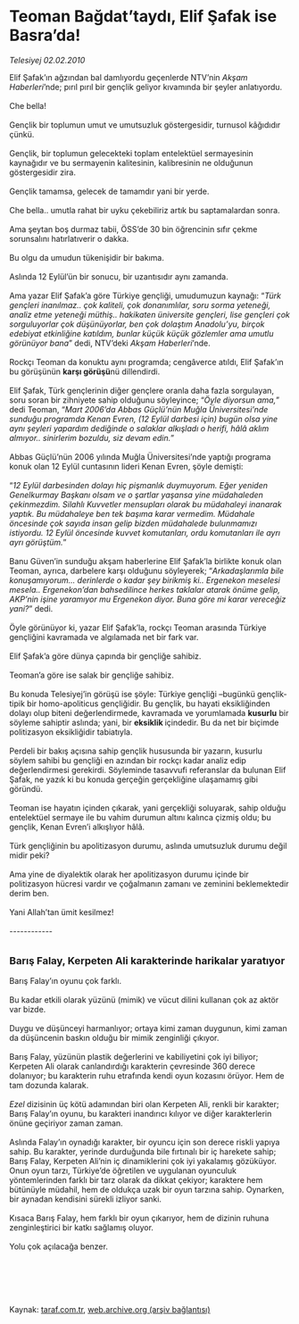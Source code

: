 # Teoman Bağdat’taydı, Elif Şafak ise Basra’da!

*Telesiyej 02.02.2010*

<div class="taraf_structure_2col_1zq">
<div class="margen_n">



 <p>Elif Şafak’ın ağzından bal damlıyordu geçenlerde NTV’nin <i>Akşam Haberleri</i>’nde; pırıl pırıl bir gençlik geliyor kıvamında bir şeyler anlatıyordu.<br/><br/>Che bella! <br/><br/>Gençlik bir toplumun umut ve umutsuzluk göstergesidir, turnusol kâğıdıdır çünkü. <br/><br/>Gençlik, bir toplumun gelecekteki toplam entelektüel sermayesinin kaynağıdır ve bu sermayenin kalitesinin, kalibresinin ne olduğunun göstergesidir zira. <br/><br/>Gençlik tamamsa, gelecek de tamamdır yani bir yerde. <br/><br/>Che bella.. umutla rahat bir uyku çekebiliriz artık bu saptamalardan sonra. <br/><br/>Ama şeytan boş durmaz tabii, ÖSS’de 30 bin öğrencinin sıfır çekme sorunsalını hatırlatıverir o dakka. <br/><br/>Bu olgu da umudun tükenişidir bir bakıma. <br/><br/>Aslında 12 Eylül’ün bir sonucu, bir uzantısıdır aynı zamanda. <br/><br/>Ama yazar Elif Şafak’a göre Türkiye gençliği, umudumuzun kaynağı: “<i>Türk gençleri inanılmaz.. çok kaliteli, çok donanımlılar, soru sorma yeteneği, analiz etme yeteneği müthiş.. hakikaten üniversite gençleri, lise gençleri çok sorguluyorlar çok düşünüyorlar, ben çok dolaştım Anadolu’yu, birçok edebiyat etkinliğine katıldım, bunlar küçük küçük gözlemler ama umutlu görünüyor bana</i>” dedi, NTV’deki <i>Akşam Haberleri</i>’nde. <br/><br/>Rockçı Teoman da konuktu aynı programda; cengâverce atıldı, Elif Şafak’ın bu görüşünün <b>karşı görüşü</b>nü dillendirdi. <br/><br/>Elif Şafak, Türk gençlerinin diğer gençlere oranla daha fazla sorgulayan, soru soran bir zihniyete sahip olduğunu söyleyince; “<i>Öyle diyorsun ama,</i>” dedi Teoman, “<i>Mart 2006’da Abbas Güçlü’nün Muğla Üniversitesi’nde sunduğu programda Kenan Evren, (12 Eylül darbesi için) bugün olsa yine aynı şeyleri yapardım dediğinde o salaklar alkışladı o herifi, hâlâ aklım almıyor.. sinirlerim bozuldu, siz devam edin.</i>” <br/><br/>Abbas Güçlü’nün 2006 yılında Muğla Üniversitesi’nde yaptığı programa konuk olan 12 Eylül cuntasının lideri Kenan Evren, şöyle demişti: <br/><br/>“<i>12 Eylül darbesinden dolayı hiç pişmanlık duymuyorum. Eğer yeniden Genelkurmay Başkanı olsam ve o şartlar yaşansa yine müdahaleden çekinmezdim. Silahlı Kuvvetler mensupları olarak bu müdahaleyi inanarak yaptık. Bu müdahaleye ben tek başıma karar vermedim. Müdahale öncesinde çok sayıda insan gelip bizden müdahalede bulunmamızı istiyordu. 12 Eylül öncesinde kuvvet komutanları, ordu komutanları ile ayrı ayrı görüştüm.</i>” <br/><br/>Banu Güven’in sunduğu akşam haberlerine Elif Şafak’la birlikte konuk olan Teoman, ayrıca, darbelere karşı olduğunu söyleyerek; “<i>Arkadaşlarımla bile konuşamıyorum... derinlerde o kadar şey birikmiş ki.. Ergenekon meselesi mesela.. Ergenekon’dan bahsedilince herkes taklalar atarak önüme gelip, AKP’nin işine yaramıyor mu Ergenekon diyor. Buna göre mi karar vereceğiz yani?</i>” dedi. <br/><br/>Öyle görünüyor ki, yazar Elif Şafak’la, rockçı Teoman arasında Türkiye gençliğini kavramada ve algılamada net bir fark var. <br/><br/>Elif Şafak’a göre dünya çapında bir gençliğe sahibiz. <br/><br/>Teoman’a göre ise salak bir gençliğe sahibiz. <br/><br/>Bu konuda Telesiyej’in görüşü ise şöyle: Türkiye gençliği –bugünkü gençlik- tipik bir homo-apoliticus gençliğidir. Bu gençlik, bu hayati eksikliğinden dolayı olup biteni değerlendirmede, kavramada ve yorumlamada <b>kusurlu</b> bir söyleme sahiptir aslında; yani, bir <b>eksiklik </b>içindedir. Bu da net bir biçimde politizasyon eksikliğidir tabiatıyla. <br/><br/>Perdeli bir bakış açısına sahip gençlik hususunda bir yazarın, kusurlu söylem sahibi bu gençliği en azından bir rockçı kadar analiz edip değerlendirmesi gerekirdi. Söyleminde tasavvufi referanslar da bulunan Elif Şafak, ne yazık ki bu konuda gerçeğin gerçekliğine ulaşamamış gibi göründü. <br/><br/>Teoman ise hayatın içinden çıkarak, yani gerçekliği soluyarak, sahip olduğu entelektüel sermaye ile bu vahim durumun altını kalınca çizmiş oldu; bu gençlik, Kenan Evren’i alkışlıyor hâlâ. <br/><br/>Türk gençliğinin bu apolitizasyon durumu, aslında umutsuzluk durumu değil midir peki? <br/><br/>Ama yine de diyalektik olarak her apolitizasyon durumu içinde bir politizasyon hücresi vardır ve çoğalmanın zamanı ve zeminini beklemektedir derim ben. <br/><br/>Yani Allah’tan ümit kesilmez! <br/><br/>------------<b></b> <br/><br/><br/><font size="4"><strong>Barış Falay, Kerpeten Ali karakterinde harikalar yaratıyor</strong></font> <br/><br/>Barış Falay’ın oyunu çok farklı. <br/><br/>Bu kadar etkili olarak yüzünü (mimik) ve vücut dilini kullanan çok az aktör var bizde. <br/><br/>Duygu ve düşünceyi harmanlıyor; ortaya kimi zaman duygunun, kimi zaman da düşüncenin baskın olduğu bir mimik zenginliği çıkıyor. <br/><br/>Barış Falay, yüzünün plastik değerlerini ve kabiliyetini çok iyi biliyor; Kerpeten Ali olarak canlandırdığı karakterin çevresinde 360 derece dolanıyor; bu karakterin ruhu etrafında kendi oyun kozasını örüyor. Hem de tam dozunda kalarak.<i> <br/><br/>Ezel</i> dizisinin üç kötü adamından biri olan Kerpeten Ali, renkli bir karakter; Barış Falay’ın oyunu, bu karakteri inandırıcı kılıyor ve diğer karakterlerin önüne geçiriyor zaman zaman. <br/><br/>Aslında Falay’ın oynadığı karakter, bir oyuncu için son derece riskli yapıya sahip. Bu karakter, yerinde durduğunda bile fırtınalı bir iç harekete sahip; Barış Falay, Kerpeten Ali’nin iç dinamiklerini çok iyi yakalamış gözüküyor. Onun oyun tarzı, Türkiye’de öğretilen ve uygulanan oyunculuk yöntemlerinden farklı bir tarz olarak da dikkat çekiyor; karaktere hem bütünüyle müdahil, hem de oldukça uzak bir oyun tarzına sahip. Oynarken, bir aynadan kendisini sürekli izliyor sanki. <br/><br/>Kısaca Barış Falay, hem farklı bir oyun çıkarıyor, hem de dizinin ruhuna zenginleştirici bir katkı sağlamış oluyor. <br/><br/>Yolu çok açılacağa benzer.</p>
<br/>
<br/>
<br/>



<br/>


<div id="taraf_not">
</div>

</div>


</div>

Kaynak: [taraf.com.tr](http://taraf.com.tr:80/makale/9824.htm), [web.archive.org (arşiv bağlantısı)](http://web.archive.org/web/20100217232929/http://taraf.com.tr:80/makale/9824.htm)
